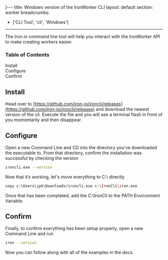 ]---
title: Windows version of the IronWorker CLI
layout: default
section: worker
breadcrumbs:
  - ['CLI Tool', 'cli', 'Windows']
---

The Iron.io command line tool will help you interact with the IronWorker API to make creating workers easier.
<section id="toc">
  <h3>Table of Contents</h3>
  <ul>
    <li><a href="#installing">Install</a></li>
    <li><a href="#configuration">Configure</a></li>
    <li><a href="#Confirm">Confirm</a></li>
  </ul>
</section>

<h2 id="installing">Install</h2>

Head over to [https://github.com/iron-io/ironcli/releases](https://github.com/iron-io/ironcli/releases) and download the newest version of the cli. Execute the file and you will see a terminal flash in front of you momentarily and then disappear.


<h2 id="configuration">Configure</h2>
Open a new Command Line and CD into the directory you’ve downloaded the executable to. From that directory, confirm the installation was successful by checking the version

```sh
ironcli.exe --version
```

Now that it’s working, let's move everything to C:\ directly

```sh
copy c:\Users\jpk\Downloads/ironcli.exe c:\IronCli\iron.exe
```

Once that has been completed, add the C:\IronCli to the PATH Environment Variable. 

<h2 id="confirm">Confirm</h2>
Finally, to confirm everything has been setup properly, open a new Command Line and run

```sh
iron --version
```

Now you can follow along with all of the examples in the docs. 




